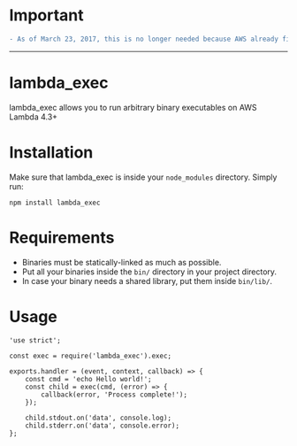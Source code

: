 # Important
```diff
- As of March 23, 2017, this is no longer needed because AWS already fixed this issue.
```
---

# lambda_exec
lambda_exec allows you to run arbitrary binary executables on AWS Lambda 4.3+

# Installation
Make sure that lambda_exec is inside your `node_modules` directory. Simply run:
```
npm install lambda_exec
```

# Requirements
- Binaries must be statically-linked as much as possible.
- Put all your binaries inside the `bin/` directory in your project directory.
- In case your binary needs a shared library, put them inside `bin/lib/`.

# Usage
```
'use strict';

const exec = require('lambda_exec').exec;

exports.handler = (event, context, callback) => {
    const cmd = 'echo Hello world!';
    const child = exec(cmd, (error) => {
        callback(error, 'Process complete!');
    });

    child.stdout.on('data', console.log);
    child.stderr.on('data', console.error);
};
```

